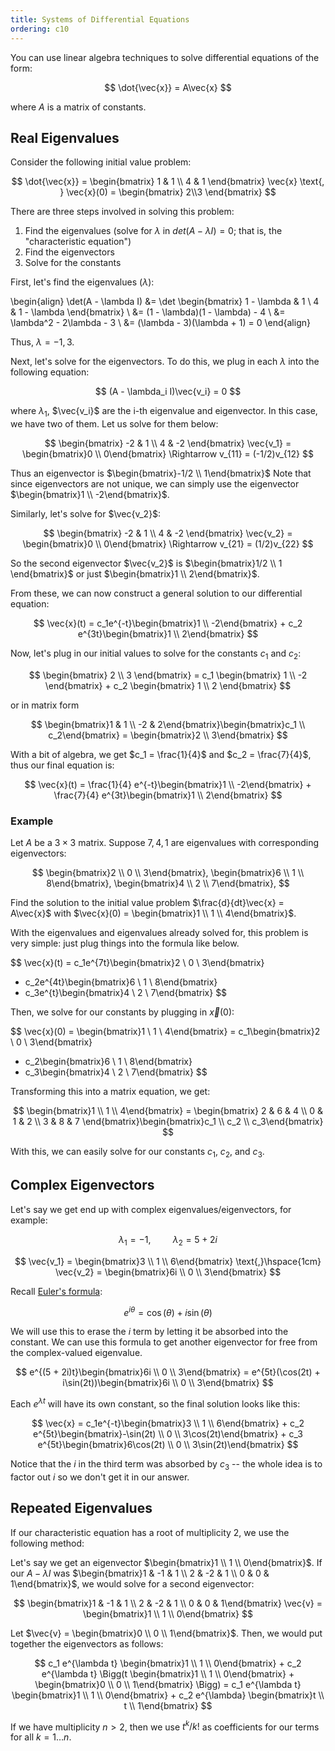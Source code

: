 ```yaml
---
title: Systems of Differential Equations
ordering: c10
---
```


You can use linear algebra techniques to solve differential equations of the form:

$$
\dot{\vec{x}} = A\vec{x}
$$

where $A$ is a matrix of constants.

## Real Eigenvalues

Consider the following initial value problem:

$$
\dot{\vec{x}} = \begin{bmatrix}
  1 & 1 \\ 4 & 1
\end{bmatrix} \vec{x} \text{, } \vec{x}(0) = \begin{bmatrix}
  2\\3
\end{bmatrix}
$$

There are three steps involved in solving this problem:

1. Find the eigenvalues (solve for $\lambda$ in $det(A - \lambda I) = 0$; that is, the "characteristic equation")
2. Find the eigenvectors
3. Solve for the constants

First, let's find the eigenvalues ($\lambda$):

\begin{align}
\det(A - \lambda I) &= \det \begin{bmatrix}
1 - \lambda & 1 \\
4 & 1 - \lambda
\end{bmatrix} \\
&= (1 - \lambda)(1 - \lambda) - 4 \\
&= \lambda^2 - 2\lambda - 3 \\
&= (\lambda - 3)(\lambda + 1) = 0
\end{align}

Thus, $\lambda = -1, 3$.

Next, let's solve for the eigenvectors. To do this, we plug in each $\lambda$ into the following equation:

$$
(A - \lambda_i I)\vec{v_i} = 0
$$

where $\lambda_1$, $\vec{v_i}$ are the i-th eigenvalue and eigenvector. In this case, we have two of them. Let us solve for them below:

$$
\begin{bmatrix}
 -2 & 1 \\ 4 & -2
\end{bmatrix} \vec{v_1} = \begin{bmatrix}0 \\ 0\end{bmatrix} \Rightarrow v_{11} = (-1/2)v_{12}
$$

Thus an eigenvector is $\begin{bmatrix}-1/2 \\ 1\end{bmatrix}$ Note that since eigenvectors are not unique, we can simply use the eigenvector $\begin{bmatrix}1 \\ -2\end{bmatrix}$.

Similarly, let's solve for $\vec{v_2}$:

$$
\begin{bmatrix}
  -2 & 1 \\ 4 & -2
\end{bmatrix} \vec{v_2} = \begin{bmatrix}0 \\ 0\end{bmatrix} \Rightarrow v_{21} = (1/2)v_{22}
$$

So the second eigenvector $\vec{v_2}$ is $\begin{bmatrix}1/2 \\ 1 \end{bmatrix}$ or just $\begin{bmatrix}1 \\ 2\end{bmatrix}$.

From these, we can now construct a general solution to our differential equation:

$$
\vec{x}(t) = c_1e^{-t}\begin{bmatrix}1 \\ -2\end{bmatrix} + c_2 e^{3t}\begin{bmatrix}1 \\ 2\end{bmatrix}
$$

Now, let's plug in our initial values to solve for the constants $c_1$ and $c_2$:

$$
\begin{bmatrix}
  2 \\ 3
\end{bmatrix} = c_1 \begin{bmatrix}
  1 \\ -2
\end{bmatrix} + c_2 \begin{bmatrix} 1 \\ 2 \end{bmatrix}
$$

or in matrix form

$$
\begin{bmatrix}1 & 1 \\ -2 & 2\end{bmatrix}\begin{bmatrix}c_1 \\ c_2\end{bmatrix} = \begin{bmatrix}2 \\ 3\end{bmatrix}
$$

With a bit of algebra, we get $c_1 = \frac{1}{4}$ and $c_2 = \frac{7}{4}$, thus our final equation is:

$$
\vec{x}(t) = \frac{1}{4} e^{-t}\begin{bmatrix}1 \\ -2\end{bmatrix} + \frac{7}{4} e^{3t}\begin{bmatrix}1 \\ 2\end{bmatrix}
$$

### Example

Let $A$ be a $3 \times 3$ matrix. Suppose $7, 4, 1$ are eigenvalues with corresponding eigenvectors:

$$
\begin{bmatrix}2 \\ 0 \\ 3\end{bmatrix},
\begin{bmatrix}6 \\ 1 \\ 8\end{bmatrix},
\begin{bmatrix}4 \\ 2 \\ 7\end{bmatrix},
$$

Find the solution to the initial value problem $\frac{d}{dt}\vec{x} = A\vec{x}$ with $\vec{x}(0) = \begin{bmatrix}1 \\ 1 \\ 4\end{bmatrix}$.

With the eigenvalues and eigenvalues already solved for, this problem is very simple: just plug things into the formula like below.

$$
\vec{x}(t) =
  c_1e^{7t}\begin{bmatrix}2 \\ 0 \\ 3\end{bmatrix}
  + c_2e^{4t}\begin{bmatrix}6 \\ 1 \\ 8\end{bmatrix}
  + c_3e^{t}\begin{bmatrix}4 \\ 2 \\ 7\end{bmatrix}
$$

Then, we solve for our constants by plugging in $\vec{x}(0)$:

$$
\vec{x}(0) = \begin{bmatrix}1 \\ 1 \\ 4\end{bmatrix} =
  c_1\begin{bmatrix}2 \\ 0 \\ 3\end{bmatrix}
  + c_2\begin{bmatrix}6 \\ 1 \\ 8\end{bmatrix}
  + c_3\begin{bmatrix}4 \\ 2 \\ 7\end{bmatrix}
$$

Transforming this into a matrix equation, we get:

$$
\begin{bmatrix}1 \\ 1 \\ 4\end{bmatrix} =
  \begin{bmatrix}
    2 & 6 & 4 \\
    0 & 1 & 2 \\
    3 & 8 & 7
  \end{bmatrix}\begin{bmatrix}c_1 \\ c_2 \\ c_3\end{bmatrix}
$$

With this, we can easily solve for our constants $c_1$, $c_2$, and $c_3$.

## Complex Eigenvectors

Let's say we get end up with complex eigenvalues/eigenvectors, for example:

$$
\lambda_1 = -1 \text{,}\hspace{1cm} \lambda_2 = 5 + 2i
$$

$$
\vec{v_1} = \begin{bmatrix}3 \\ 1 \\ 6\end{bmatrix} \text{,}\hspace{1cm} \vec{v_2} = \begin{bmatrix}6i \\ 0 \\ 3\end{bmatrix}
$$

Recall [Euler's formula](https://en.wikipedia.org/wiki/Euler%27s_formula):

$$e^{i\theta} = \cos(\theta) + i \sin(\theta)$$

We will use this to erase the $i$ term by letting it be absorbed into the constant. We can use this formula to get another eigenvector for free from the complex-valued eigenvalue.

$$
e^{(5 + 2i)t}\begin{bmatrix}6i \\ 0 \\ 3\end{bmatrix} = e^{5t}(\cos(2t) + i\sin(2t))\begin{bmatrix}6i \\ 0 \\ 3\end{bmatrix}
$$

Each $e^{\lambda t}$ will have its own constant, so the final solution looks like this:

$$
\vec{x} = c_1e^{-t}\begin{bmatrix}3 \\ 1 \\ 6\end{bmatrix} + c_2 e^{5t}\begin{bmatrix}-\sin(2t) \\ 0 \\ 3\cos(2t)\end{bmatrix} + c_3 e^{5t}\begin{bmatrix}6\cos(2t) \\ 0 \\ 3\sin(2t)\end{bmatrix}
$$

Notice that the $i$ in the third term was absorbed by $c_3$ -- the whole idea is to factor out $i$ so we don't get it in our answer.

## Repeated Eigenvalues

If our characteristic equation has a root of multiplicity $2$, we use the following method:

Let's say we get an eigenvector $\begin{bmatrix}1 \\ 1 \\ 0\end{bmatrix}$. If our $A - \lambda I$ was $\begin{bmatrix}1 & -1 & 1 \\ 2 & -2 & 1 \\ 0 & 0 & 1\end{bmatrix}$, we would solve for a second eigenvector:

$$
\begin{bmatrix}1 & -1 & 1 \\ 2 & -2 & 1 \\ 0 & 0 & 1\end{bmatrix} \vec{v} = \begin{bmatrix}1 \\ 1 \\ 0\end{bmatrix}
$$

Let $\vec{v} = \begin{bmatrix}0 \\ 0 \\ 1\end{bmatrix}$. Then, we would put together the eigenvectors as follows:

$$
c_1 e^{\lambda t} \begin{bmatrix}1 \\ 1 \\ 0\end{bmatrix} + c_2 e^{\lambda t} \Bigg(t \begin{bmatrix}1 \\ 1 \\ 0\end{bmatrix} + \begin{bmatrix}0 \\ 0 \\ 1\end{bmatrix} \Bigg) = c_1 e^{\lambda t} \begin{bmatrix}1 \\ 1 \\ 0\end{bmatrix} + c_2 e^{\lambda} \begin{bmatrix}t \\ t \\ 1\end{bmatrix}
$$

If we have multiplicity $n > 2$, then we use $t^k/k!$ as coefficients for our terms for all $k = 1 \ldots n$.
